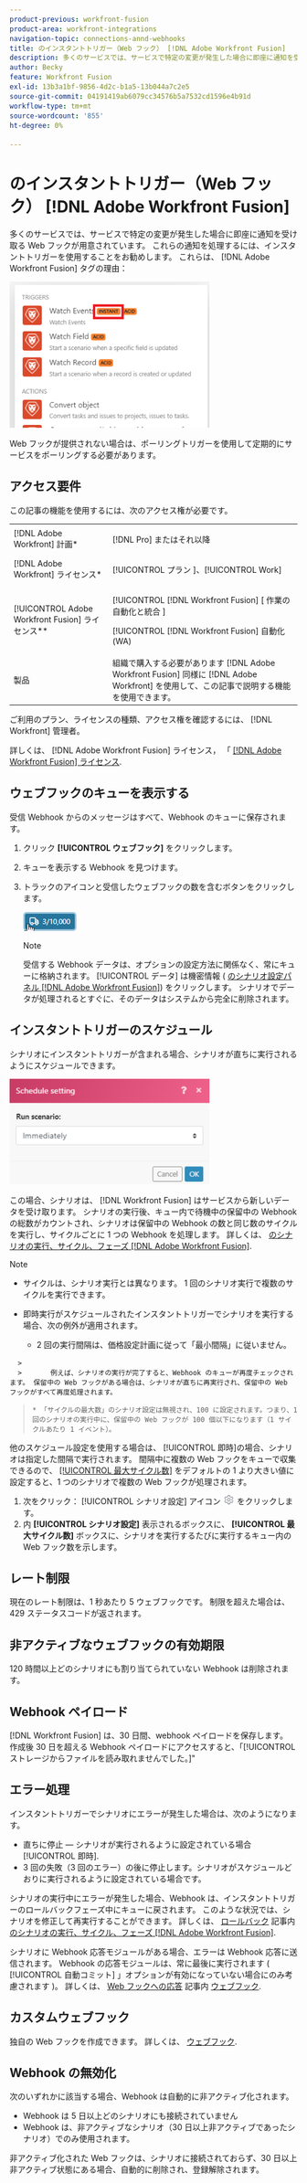 ```yaml
---
product-previous: workfront-fusion
product-area: workfront-integrations
navigation-topic: connections-annd-webhooks
title: のインスタントトリガー（Web フック） [!DNL Adobe Workfront Fusion]
description: 多くのサービスでは、サービスで特定の変更が発生した場合に即座に通知を受け取る Web フックが用意されています。 これらの通知を処理するには、インスタントトリガーを使用することをお勧めします。 この記事では、Adobe Workfront Fusion でのインスタントトリガーの使用と機能について説明します。
author: Becky
feature: Workfront Fusion
exl-id: 13b3a1bf-9856-4d2c-b1a5-13b044a7c2e5
source-git-commit: 04191419ab6079cc34576b5a7532cd1596e4b91d
workflow-type: tm+mt
source-wordcount: '855'
ht-degree: 0%

---
```


# のインスタントトリガー（Web フック） [!DNL Adobe Workfront Fusion]

多くのサービスでは、サービスで特定の変更が発生した場合に即座に通知を受け取る Web フックが用意されています。 これらの通知を処理するには、インスタントトリガーを使用することをお勧めします。 これらは、 [!DNL Adobe Workfront Fusion] タグの理由：

![](assets/instant-350x256.png)

Web フックが提供されない場合は、ポーリングトリガーを使用して定期的にサービスをポーリングする必要があります。

## アクセス要件

この記事の機能を使用するには、次のアクセス権が必要です。

<table style="table-layout:auto"> 
 <col> 
 <col> 
 <tbody> 
  <tr> 
    <td role="rowheader">[!DNL Adobe Workfront] 計画*</td> 
   <td> <p>[!DNL Pro] またはそれ以降</p> </td> 
  </tr> 
  <tr data-mc-conditions=""> 
   <td role="rowheader">[!DNL Adobe Workfront] ライセンス*</td> 
   <td> <p>[!UICONTROL プラン ]、[!UICONTROL Work]</p> </td> 
  </tr> 
  <tr> 
   <td role="rowheader">[!UICONTROL Adobe Workfront Fusion] ライセンス**</td> 
   <td> <p>[!UICONTROL [!DNL Workfront Fusion] [ 作業の自動化と統合 ] </p> <p>[!UICONTROL [!DNL Workfront Fusion] 自動化 (WA)</p>  </td> 
  </tr> 
  <tr> 
   <td role="rowheader">製品</td> 
   <td>組織で購入する必要があります [!DNL Adobe Workfront Fusion] 同様に [!DNL Adobe Workfront] を使用して、この記事で説明する機能を使用できます。</td> 
  </tr> 
 </tbody> 
</table>

ご利用のプラン、ライセンスの種類、アクセス権を確認するには、 [!DNL Workfront] 管理者。

詳しくは、 [!DNL Adobe Workfront Fusion] ライセンス， 「 [[!DNL Adobe Workfront Fusion] ライセンス](../../workfront-fusion/get-started/license-automation-vs-integration.md).

## ウェブフックのキューを表示する

受信 Webhook からのメッセージはすべて、Webhook のキューに保存されます。

1. クリック **[!UICONTROL ウェブフック]** をクリックします。
1. キューを表示する Webhook を見つけます。
1. トラックのアイコンと受信したウェブフックの数を含むボタンをクリックします。

   ![](assets/webhooks-truck-icon.png)

   >[!NOTE]
   >
   >受信する Webhook データは、オプションの設定方法に関係なく、常にキューに格納されます。 [!UICONTROL データ] は機密情報 ( [のシナリオ設定パネル [!DNL Adobe Workfront Fusion]](../../workfront-fusion/scenarios/scenario-settings-panel.md)) をクリックします。 シナリオでデータが処理されるとすぐに、そのデータはシステムから完全に削除されます。

## インスタントトリガーのスケジュール

シナリオにインスタントトリガーが含まれる場合、シナリオが直ちに実行されるようにスケジュールできます。

![](assets/schedule-setting-350x185.png)

この場合、シナリオは、 [!DNL Workfront Fusion] はサービスから新しいデータを受け取ります。 シナリオの実行後、キュー内で待機中の保留中の Webhook の総数がカウントされ、シナリオは保留中の Webhook の数と同じ数のサイクルを実行し、サイクルごとに 1 つの Webhook を処理します。 詳しくは、 [のシナリオの実行、サイクル、フェーズ [!DNL Adobe Workfront Fusion]](../../workfront-fusion/scenarios/scenario-execution-cycles-phases.md).

>[!NOTE]
>
>* サイクルは、シナリオ実行とは異なります。 1 回のシナリオ実行で複数のサイクルを実行できます。
>* 即時実行がスケジュールされたインスタントトリガーでシナリオを実行する場合、次の例外が適用されます。
   >
   >     * 2 回の実行間隔は、価格設定計画に従って「最小間隔」に従いません。

      >
      >       例えば、シナリオの実行が完了すると、Webhook のキューが再度チェックされます。 保留中の Web フックがある場合は、シナリオが直ちに再実行され、保留中の Web フックがすべて再度処理されます。
   >   
   >     * 「サイクルの最大数」のシナリオ設定は無視され、100 に設定されます。つまり、1 回のシナリオの実行中に、保留中の Web フックが 100 個以下になります（1 サイクルあたり 1 イベント）。
>



他のスケジュール設定を使用する場合は、 [!UICONTROL 即時]の場合、シナリオは指定した間隔で実行されます。 間隔中に複数の Web フックをキューで収集できるので、 [[!UICONTROL 最大サイクル数]](../../workfront-fusion/scenarios/scenario-settings-panel.md#maximum) をデフォルトの 1 より大きい値に設定すると、1 つのシナリオで複数の Web フックが処理されます。

1. 次をクリック： [!UICONTROL シナリオ設定] アイコン ![](assets/gear-icon-settings.png) をクリックします。
1. 内 **[!UICONTROL シナリオ設定]** 表示されるボックスに、 **[!UICONTROL 最大サイクル数]** ボックスに、シナリオを実行するたびに実行するキュー内の Web フック数を示します。

## レート制限

現在のレート制限は、1 秒あたり 5 ウェブフックです。 制限を超えた場合は、429 ステータスコードが返されます。

## 非アクティブなウェブフックの有効期限

120 時間以上どのシナリオにも割り当てられていない Webhook は削除されます。

## Webhook ペイロード

[!DNL Workfront Fusion] は、30 日間、webhook ペイロードを保存します。 作成後 30 日を超える Webhook ペイロードにアクセスすると、「[!UICONTROL ストレージからファイルを読み取れませんでした。]&quot;

## エラー処理

インスタントトリガーでシナリオにエラーが発生した場合は、次のようになります。

* 直ちに停止 — シナリオが実行されるように設定されている場合 [!UICONTROL 即時].
* 3 回の失敗（3 回のエラー）の後に停止します。シナリオがスケジュールどおりに実行されるように設定されている場合です。

シナリオの実行中にエラーが発生した場合、Webhook は、インスタントトリガーのロールバックフェーズ中にキューに戻されます。 このような状況では、シナリオを修正して再実行することができます。 詳しくは、 [ロールバック](../../workfront-fusion/scenarios/scenario-execution-cycles-phases.md#rollback) 記事内 [のシナリオの実行、サイクル、フェーズ [!DNL Adobe Workfront Fusion]](../../workfront-fusion/scenarios/scenario-execution-cycles-phases.md).

シナリオに Webhook 応答モジュールがある場合、エラーは Webhook 応答に送信されます。 Webhook の応答モジュールは、常に最後に実行されます ( [!UICONTROL 自動コミット] 」オプションが有効になっていない場合にのみ考慮されます )。 詳しくは、 [Web フックへの応答](../../workfront-fusion/apps-and-their-modules/webhooks-updated.md#respondi) 記事内 [ウェブフック](../../workfront-fusion/apps-and-their-modules/webhooks-updated.md).

## カスタムウェブフック

独自の Web フックを作成できます。 詳しくは、 [ウェブフック](../../workfront-fusion/apps-and-their-modules/webhooks-updated.md).

## Webhook の無効化

次のいずれかに該当する場合、Webhook は自動的に非アクティブ化されます。

* Webhook は 5 日以上どのシナリオにも接続されていません
* Webhook は、非アクティブなシナリオ（30 日以上非アクティブであったシナリオ）でのみ使用されます。

非アクティブ化された Web フックは、シナリオに接続されておらず、30 日以上非アクティブ状態にある場合、自動的に削除され、登録解除されます。


